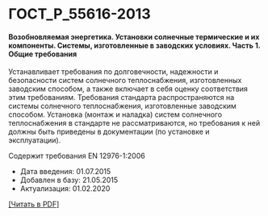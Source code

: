 # ГОСТ_Р_55616-2013

#### Возобновляемая энергетика. Установки солнечные термические и их компоненты. Системы, изготовленные в заводских условиях. Часть 1. Общие требования

Устанавливает требования по долговечности, надежности и безопасности систем солнечного теплоснабжения, изготовленных заводским способом, а также включает в себя оценку соответствия этим требованиям. Требования стандарта распространяются на системы солнечного теплоснабжения, изготовленные заводским способом. Установка (монтаж и наладка) систем солнечного теплоснабжения в стандарте не рассматриваются, но требования к ней должны быть приведены в документации (по установке и эксплуатации).

Содержит требования EN 12976-1:2006

- Дата введения: 01.07.2015
- Добавлен в базу: 21.05.2015
- Актуализация: 01.02.2020

<a href="https://standartgost.ru/g/ГОСТ_Р_55616-2013.pdf">[Читать в PDF]</a>